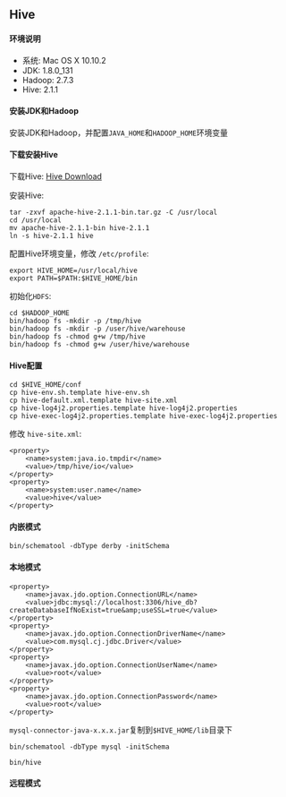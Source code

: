 ## Hive

#### 环境说明

* 系统: Mac OS X 10.10.2
* JDK: 1.8.0_131
* Hadoop: 2.7.3
* Hive: 2.1.1

#### 安装JDK和Hadoop

安装JDK和Hadoop，并配置`JAVA_HOME`和`HADOOP_HOME`环境变量

#### 下载安装Hive

下载Hive: [Hive Download](http://hive.apache.org/downloads.html)

安装Hive:

```
tar -zxvf apache-hive-2.1.1-bin.tar.gz -C /usr/local
cd /usr/local
mv apache-hive-2.1.1-bin hive-2.1.1
ln -s hive-2.1.1 hive
```

配置Hive环境变量，修改 `/etc/profile`:

```
export HIVE_HOME=/usr/local/hive
export PATH=$PATH:$HIVE_HOME/bin
```

初始化`HDFS`:

```
cd $HADOOP_HOME
bin/hadoop fs -mkdir -p /tmp/hive
bin/hadoop fs -mkdir -p /user/hive/warehouse
bin/hadoop fs -chmod g+w /tmp/hive
bin/hadoop fs -chmod g+w /user/hive/warehouse
```

#### Hive配置

```
cd $HIVE_HOME/conf
cp hive-env.sh.template hive-env.sh
cp hive-default.xml.template hive-site.xml
cp hive-log4j2.properties.template hive-log4j2.properties
cp hive-exec-log4j2.properties.template hive-exec-log4j2.properties
```

修改 `hive-site.xml`:

```
<property>
    <name>system:java.io.tmpdir</name>
    <value>/tmp/hive/io</value>
</property>
<property>
    <name>system:user.name</name>
    <value>hive</value>
</property>
```

#### 内嵌模式

```
bin/schematool -dbType derby -initSchema
```

#### 本地模式

```
<property>
    <name>javax.jdo.option.ConnectionURL</name>
    <value>jdbc:mysql://localhost:3306/hive_db?createDatabaseIfNoExist=true&amp;useSSL=true</value>
</property>
<property>
    <name>javax.jdo.option.ConnectionDriverName</name>
    <value>com.mysql.cj.jdbc.Driver</value>
</property>
<property>
    <name>javax.jdo.option.ConnectionUserName</name>
    <value>root</value>
</property>
<property>
    <name>javax.jdo.option.ConnectionPassword</name>
    <value>root</value>
</property>
```

`mysql-connector-java-x.x.x.jar`复制到`$HIVE_HOME/lib`目录下

```
bin/schematool -dbType mysql -initSchema
```

```
bin/hive
```

#### 远程模式
